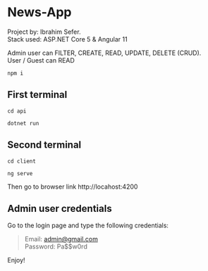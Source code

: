 # News-App

Project by: Ibrahim Sefer. <br>
Stack used: ASP.NET Core 5 & Angular 11 <br>

Admin user can FILTER, CREATE, READ, UPDATE, DELETE (CRUD). <br>
User / Guest can READ <br>

``npm i`` <br>

## First terminal

``cd api`` <br>

``dotnet run``

## Second terminal

``cd client`` <br>

``ng serve``

Then go to browser link http://locahost:4200

## Admin user credentials

Go to the login page and type the following credentials:

> Email: admin@gmail.com <br>
> Password: Pa$$w0rd

Enjoy!
